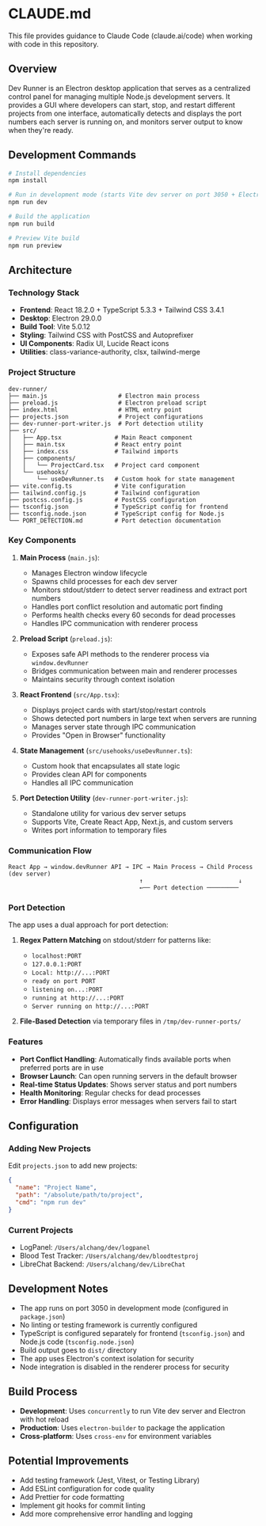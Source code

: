 # CLAUDE.md

This file provides guidance to Claude Code (claude.ai/code) when working with code in this repository.

## Overview

Dev Runner is an Electron desktop application that serves as a centralized control panel for managing multiple Node.js development servers. It provides a GUI where developers can start, stop, and restart different projects from one interface, automatically detects and displays the port numbers each server is running on, and monitors server output to know when they're ready.

## Development Commands

```bash
# Install dependencies
npm install

# Run in development mode (starts Vite dev server on port 3050 + Electron)
npm run dev

# Build the application
npm run build

# Preview Vite build
npm run preview
```

## Architecture

### Technology Stack
- **Frontend**: React 18.2.0 + TypeScript 5.3.3 + Tailwind CSS 3.4.1
- **Desktop**: Electron 29.0.0
- **Build Tool**: Vite 5.0.12
- **Styling**: Tailwind CSS with PostCSS and Autoprefixer
- **UI Components**: Radix UI, Lucide React icons
- **Utilities**: class-variance-authority, clsx, tailwind-merge

### Project Structure

```
dev-runner/
├── main.js                    # Electron main process
├── preload.js                 # Electron preload script
├── index.html                 # HTML entry point
├── projects.json              # Project configurations
├── dev-runner-port-writer.js  # Port detection utility
├── src/
│   ├── App.tsx               # Main React component
│   ├── main.tsx              # React entry point
│   ├── index.css             # Tailwind imports
│   ├── components/
│   │   └── ProjectCard.tsx   # Project card component
│   └── usehooks/
│       └── useDevRunner.ts   # Custom hook for state management
├── vite.config.ts            # Vite configuration
├── tailwind.config.js        # Tailwind configuration
├── postcss.config.js         # PostCSS configuration
├── tsconfig.json             # TypeScript config for frontend
├── tsconfig.node.json        # TypeScript config for Node.js
└── PORT_DETECTION.md         # Port detection documentation
```

### Key Components

1. **Main Process** (`main.js`):
   - Manages Electron window lifecycle
   - Spawns child processes for each dev server
   - Monitors stdout/stderr to detect server readiness and extract port numbers
   - Handles port conflict resolution and automatic port finding
   - Performs health checks every 60 seconds for dead processes
   - Handles IPC communication with renderer process

2. **Preload Script** (`preload.js`):
   - Exposes safe API methods to the renderer process via `window.devRunner`
   - Bridges communication between main and renderer processes
   - Maintains security through context isolation

3. **React Frontend** (`src/App.tsx`):
   - Displays project cards with start/stop/restart controls
   - Shows detected port numbers in large text when servers are running
   - Manages server state through IPC communication
   - Provides "Open in Browser" functionality

4. **State Management** (`src/usehooks/useDevRunner.ts`):
   - Custom hook that encapsulates all state logic
   - Provides clean API for components
   - Handles all IPC communication

5. **Port Detection Utility** (`dev-runner-port-writer.js`):
   - Standalone utility for various dev server setups
   - Supports Vite, Create React App, Next.js, and custom servers
   - Writes port information to temporary files

### Communication Flow

```
React App → window.devRunner API → IPC → Main Process → Child Process (dev server)
                                     ↑                           ↓
                                     ←── Port detection ─────────
```

### Port Detection

The app uses a dual approach for port detection:

1. **Regex Pattern Matching** on stdout/stderr for patterns like:
   - `localhost:PORT`
   - `127.0.0.1:PORT`
   - `Local: http://...:PORT`
   - `ready on port PORT`
   - `listening on...:PORT`
   - `running at http://...:PORT`
   - `Server running on http://...:PORT`

2. **File-Based Detection** via temporary files in `/tmp/dev-runner-ports/`

### Features

- **Port Conflict Handling**: Automatically finds available ports when preferred ports are in use
- **Browser Launch**: Can open running servers in the default browser
- **Real-time Status Updates**: Shows server status and port numbers
- **Health Monitoring**: Regular checks for dead processes
- **Error Handling**: Displays error messages when servers fail to start

## Configuration

### Adding New Projects

Edit `projects.json` to add new projects:

```json
{
  "name": "Project Name",
  "path": "/absolute/path/to/project",
  "cmd": "npm run dev"
}
```

### Current Projects
- LogPanel: `/Users/alchang/dev/logpanel`
- Blood Test Tracker: `/Users/alchang/dev/bloodtestproj`
- LibreChat Backend: `/Users/alchang/dev/LibreChat`

## Development Notes

- The app runs on port 3050 in development mode (configured in `package.json`)
- No linting or testing framework is currently configured
- TypeScript is configured separately for frontend (`tsconfig.json`) and Node.js code (`tsconfig.node.json`)
- Build output goes to `dist/` directory
- The app uses Electron's context isolation for security
- Node integration is disabled in the renderer process for security

## Build Process

- **Development**: Uses `concurrently` to run Vite dev server and Electron with hot reload
- **Production**: Uses `electron-builder` to package the application
- **Cross-platform**: Uses `cross-env` for environment variables

## Potential Improvements

- Add testing framework (Jest, Vitest, or Testing Library)
- Add ESLint configuration for code quality
- Add Prettier for code formatting
- Implement git hooks for commit linting
- Add more comprehensive error handling and logging